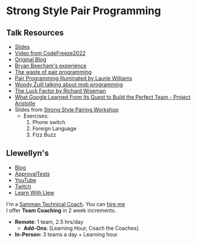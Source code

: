 # Strong Style Pair Programming

## Talk Resources
* [Slides](https://github.com/isidore/Talks/raw/master/Slides/Pair%20Programming.pptx)
* [Video from CodeFreeze2022](https://vimeo.com/675650906)
* [Original Blog](http://llewellynfalco.blogspot.com/2014/06/llewellyns-strong-style-pairing.html)
* [Bryan Beecham's experience](https://llewellynfalco.blogspot.com/2016/06/interview-with-bryan-beecham-about.html)
* [The waste of pair programming](https://llewellynfalco.blogspot.com/2011/04/value-of-pair-programming.html)
* [Pair Programming Illuminated by Laurie Williams](https://www.amazon.com/dp/0201745763/)
* [Woody Zuill talking about mob programming](https://www.youtube.com/watch?v=SHOVVnRB4h0)
* [The Luck Factor by Richard Wiseman](https://www.amazon.com/dp/0786869143/)
* [What Google Learned From Its Quest to Build the Perfect Team - Project Aristotle](https://www.nytimes.com/2016/02/28/magazine/what-google-learned-from-its-quest-to-build-the-perfect-team.html)
* Slides from [Strong Style Pairing Workshop](https://www.slideshare.net/llewellynfalco/strong-style-pairing)
  * Exercises:
    1. Phone switch
    2. Foreign Language  
    3. Fizz Buzz   


## Llewellyn's<!-- include: llewellyn.md -->

* [Blog](https://llewellynfalco.blogspot.com/)
* [ApprovalTests](https://github.com/approvals/)
* [YouTube](https://www.youtube.com/user/isidoreus/videos)
* [Twitch](https://www.twitch.tv/llewellynfalco)
* [Learn With Llew](https://github.com/LearnWithLlew)

I'm a [Samman Technical Coach](https://sammancoaching.org/). You can [hire me](http://llewellynfalco.blogspot.com/p/hire-me.html)  
I offer **Team Coaching** in 2 week increments.
* **Remote**: 1 team, 2.5 hrs/day  
    * **Add-Ons**: [Learning Hour, Coach the Coaches]
* **In-Person:**  3 teams a day + Learning hour

<!-- endInclude -->


